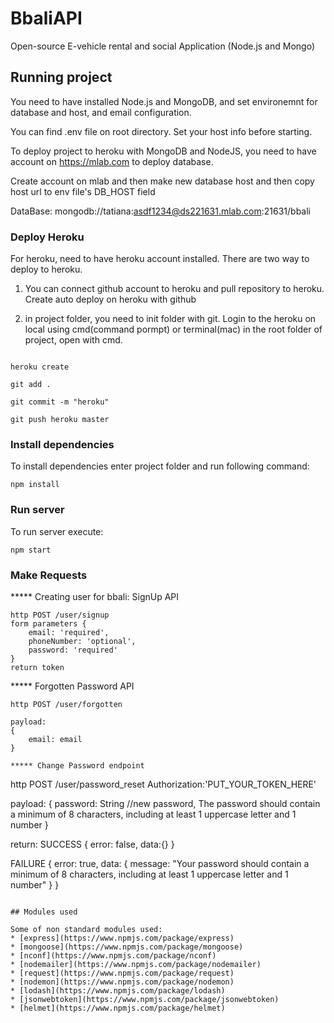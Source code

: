 # BbaliAPI
Open-source E-vehicle rental and social Application (Node.js and Mongo)

## Running project

You need to have installed Node.js and MongoDB, and set environemnt for database and host, and email configuration.

You can find .env file on root directory. Set your host info before starting.

To deploy project to heroku with MongoDB and NodeJS, you need to have account on https://mlab.com to deploy database.

Create account on mlab and then make new database host and then copy host url to env file's DB_HOST field

DataBase: mongodb://tatiana:asdf1234@ds221631.mlab.com:21631/bbali

### Deploy Heroku 

For heroku, need to have heroku account installed.
There are two way to deploy to heroku.
1. You can connect github account to heroku and pull repository to heroku.
   Create auto deploy on heroku with github

2. in project folder, you need to init folder with git.
Login to the heroku on local using cmd(command pormpt) or terminal(mac)
in the root folder of project, open with cmd.

```

heroku create

git add .

git commit -m "heroku"

git push heroku master

```

### Install dependencies 

To install dependencies enter project folder and run following command:
```
npm install
```

### Run server

To run server execute:
```
npm start 
```

### Make Requests

***** Creating user for bbali: SignUp API
```
http POST /user/signup 
form parameters {
	email: 'required',
	phoneNumber: 'optional',
	password: 'required'
}
return token

```

***** Forgotten Password API
```
http POST /user/forgotten

payload:
{
	email: email
}

***** Change Password endpoint
```
http POST /user/password_reset Authorization:'PUT_YOUR_TOKEN_HERE'

payload:
{
	password: String //new password, The password should contain a minimum of 8 characters, including at least 1 uppercase letter and 1 number 
}

return:
SUCCESS
{
	error: false,
	data:{}
}

FAILURE
{
    error: true,
    data: {
        message: "Your password should contain a minimum of 8 characters, including at least 1 uppercase letter and 1 number"
    }
}
```

## Modules used

Some of non standard modules used:
* [express](https://www.npmjs.com/package/express)
* [mongoose](https://www.npmjs.com/package/mongoose)
* [nconf](https://www.npmjs.com/package/nconf)
* [nodemailer](https://www.npmjs.com/package/nodemailer)
* [request](https://www.npmjs.com/package/request)
* [nodemon](https://www.npmjs.com/package/nodemon)
* [lodash](https://www.npmjs.com/package/lodash)
* [jsonwebtoken](https://www.npmjs.com/package/jsonwebtoken)
* [helmet](https://www.npmjs.com/package/helmet)